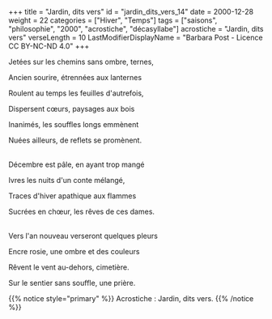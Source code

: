 +++
title = "Jardin, dits vers"
id = "jardin_dits_vers_14"
date = 2000-12-28
weight = 22
categories = ["Hiver", "Temps"]
tags = ["saisons", "philosophie", "2000", "acrostiche", "décasyllabe"]
acrostiche = "Jardin, dits vers"
verseLength = 10
LastModifierDisplayName = "Barbara Post - Licence CC BY-NC-ND 4.0"
+++

Jetées sur les chemins sans ombre, ternes,

Ancien sourire, étrennées aux lanternes

Roulent au temps les feuilles d'autrefois,

Dispersent cœurs, paysages aux bois

Inanimés, les souffles longs emmènent

Nuées ailleurs, de reflets se promènent.

 \
Décembre est pâle, en ayant trop mangé

Ivres les nuits d'un conte mélangé,

Traces d'hiver apathique aux flammes

Sucrées en chœur, les rêves de ces dames.

 \
Vers l'an nouveau verseront quelques pleurs

Encre rosie, une ombre et des couleurs

Rêvent le vent au-dehors, cimetière.

Sur le sentier sans souffle, une prière.

{{% notice style="primary" %}}
Acrostiche : Jardin, dits vers.
{{% /notice %}}
